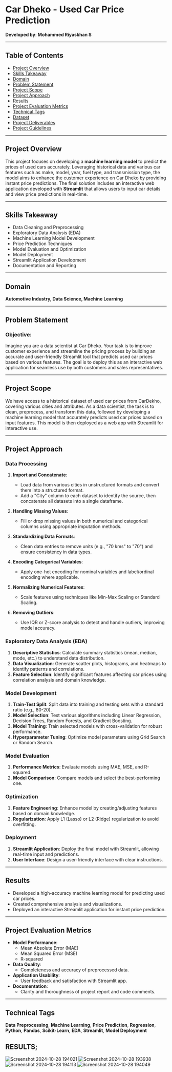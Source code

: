 # Car Dheko - Used Car Price Prediction

**Developed by**: **Mohammed Riyaskhan S**

---

## Table of Contents
- [Project Overview](#project-overview)
- [Skills Takeaway](#skills-takeaway)
- [Domain](#domain)
- [Problem Statement](#problem-statement)
- [Project Scope](#project-scope)
- [Project Approach](#project-approach)
- [Results](#results)
- [Project Evaluation Metrics](#project-evaluation-metrics)
- [Technical Tags](#technical-tags)
- [Dataset](#dataset)
- [Project Deliverables](#project-deliverables)
- [Project Guidelines](#project-guidelines)

---

## Project Overview

This project focuses on developing a **machine learning model** to predict the prices of used cars accurately. Leveraging historical data and various car features such as make, model, year, fuel type, and transmission type, the model aims to enhance the customer experience on Car Dheko by providing instant price predictions. The final solution includes an interactive web application developed with **Streamlit** that allows users to input car details and view price predictions in real-time.

---

## Skills Takeaway

- Data Cleaning and Preprocessing
- Exploratory Data Analysis (EDA)
- Machine Learning Model Development
- Price Prediction Techniques
- Model Evaluation and Optimization
- Model Deployment
- Streamlit Application Development
- Documentation and Reporting

---

## Domain
**Automotive Industry, Data Science, Machine Learning**

---

## Problem Statement

### Objective:
Imagine you are a data scientist at Car Dheko. Your task is to improve customer experience and streamline the pricing process by building an accurate and user-friendly Streamlit tool that predicts used car prices based on various features. The goal is to deploy this as an interactive web application for seamless use by both customers and sales representatives.

---

## Project Scope

We have access to a historical dataset of used car prices from CarDekho, covering various cities and attributes. As a data scientist, the task is to clean, preprocess, and transform this data, followed by developing a machine learning model that accurately predicts used car prices based on input features. This model is then deployed as a web app with Streamlit for interactive use.

---

## Project Approach

### Data Processing
1. **Import and Concatenate**:
   - Load data from various cities in unstructured formats and convert them into a structured format.
   - Add a "City" column to each dataset to identify the source, then concatenate all datasets into a single dataframe.

2. **Handling Missing Values**:
   - Fill or drop missing values in both numerical and categorical columns using appropriate imputation methods.

3. **Standardizing Data Formats**:
   - Clean data entries to remove units (e.g., "70 kms" to "70") and ensure consistency in data types.

4. **Encoding Categorical Variables**:
   - Apply one-hot encoding for nominal variables and label/ordinal encoding where applicable.

5. **Normalizing Numerical Features**:
   - Scale features using techniques like Min-Max Scaling or Standard Scaling.

6. **Removing Outliers**:
   - Use IQR or Z-score analysis to detect and handle outliers, improving model accuracy.

### Exploratory Data Analysis (EDA)
1. **Descriptive Statistics**: Calculate summary statistics (mean, median, mode, etc.) to understand data distribution.
2. **Data Visualization**: Generate scatter plots, histograms, and heatmaps to identify patterns and correlations.
3. **Feature Selection**: Identify significant features affecting car prices using correlation analysis and domain knowledge.

### Model Development
1. **Train-Test Split**: Split data into training and testing sets with a standard ratio (e.g., 80-20).
2. **Model Selection**: Test various algorithms including Linear Regression, Decision Trees, Random Forests, and Gradient Boosting.
3. **Model Training**: Train selected models with cross-validation for robust performance.
4. **Hyperparameter Tuning**: Optimize model parameters using Grid Search or Random Search.

### Model Evaluation
1. **Performance Metrics**: Evaluate models using MAE, MSE, and R-squared.
2. **Model Comparison**: Compare models and select the best-performing one.

### Optimization
1. **Feature Engineering**: Enhance model by creating/adjusting features based on domain knowledge.
2. **Regularization**: Apply L1 (Lasso) or L2 (Ridge) regularization to avoid overfitting.

### Deployment
1. **Streamlit Application**: Deploy the final model with Streamlit, allowing real-time input and predictions.
2. **User Interface**: Design a user-friendly interface with clear instructions.

---

## Results

- Developed a high-accuracy machine learning model for predicting used car prices.
- Created comprehensive analysis and visualizations.
- Deployed an interactive Streamlit application for instant price prediction.

---

## Project Evaluation Metrics

- **Model Performance**:
  - Mean Absolute Error (MAE)
  - Mean Squared Error (MSE)
  - R-squared
- **Data Quality**:
  - Completeness and accuracy of preprocessed data.
- **Application Usability**:
  - User feedback and satisfaction with Streamlit app.
- **Documentation**:
  - Clarity and thoroughness of project report and code comments.

---

## Technical Tags

**Data Preprocessing**, **Machine Learning**, **Price Prediction**, **Regression**, **Python**, **Pandas**, **Scikit-Learn**, **EDA**, **Streamlit**, **Model Deployment**

## RESULTS;

![Screenshot 2024-10-28 194021](https://github.com/user-attachments/assets/b6348876-4fb2-4266-829f-20193882186b)
![Screenshot 2024-10-28 193938](https://github.com/user-attachments/assets/73d835ba-9307-4c62-9c02-38114d894d10)
![Screenshot 2024-10-28 194113](https://github.com/user-attachments/assets/f2f3d858-96ed-41af-871d-f45eeaedfd2d)
![Screenshot 2024-10-28 194049](https://github.com/user-attachments/assets/dff44822-2daf-4de9-aa8b-8a7f27b6b448)



